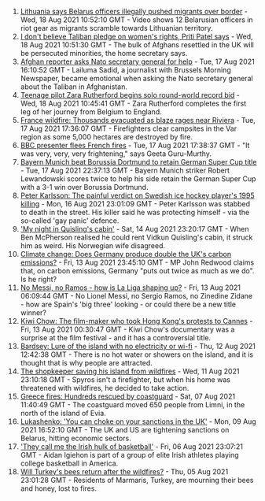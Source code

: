 1. [Lithuania says Belarus officers illegally pushed migrants over border](https://www.bbc.co.uk/news/world-europe-58255448) - Wed, 18 Aug 2021 10:52:10 GMT - Video shows 12 Belarusian officers in riot gear as migrants scramble towards Lithuanian territory.
2. [I don't believe Taliban pledge on women's rights, Priti Patel says](https://www.bbc.co.uk/news/uk-58250211) - Wed, 18 Aug 2021 10:51:30 GMT - The bulk of Afghans resettled in the UK will be persecuted minorities, the home secretary says.
3. [Afghan reporter asks Nato secretary general for help](https://www.bbc.co.uk/news/world-asia-58250062) - Tue, 17 Aug 2021 16:10:52 GMT - Lailuma Sadid, a journalist with Brussels Morning Newspaper, became emotional when asking the Nato secretary general about the Taliban in Afghanistan.
4. [Teenage pilot Zara Rutherford begins solo round-world record bid](https://www.bbc.co.uk/news/uk-england-hampshire-58256386) - Wed, 18 Aug 2021 10:45:41 GMT - Zara Rutherford completes the first leg of her journey from Belgium to England.
5. [France wildfire: Thousands evacuated as blaze rages near Riviera](https://www.bbc.co.uk/news/world-europe-58243066) - Tue, 17 Aug 2021 17:36:07 GMT - Firefighters clear campsites in the Var region as some 5,000 hectares are destroyed by fire.
6. [BBC presenter flees French fires](https://www.bbc.co.uk/news/world-europe-58250658) - Tue, 17 Aug 2021 17:38:37 GMT - "It was very, very, very frightening," says Geeta Guru-Murthy.
7. [Bayern Munich beat Borussia Dortmund to retain German Super Cup title](https://www.bbc.co.uk/sport/football/58252684) - Tue, 17 Aug 2021 22:37:13 GMT - Bayern Munich striker Robert Lewandowski scores twice to help his side retain the German Super Cup with a 3-1 win over Borussia Dortmund.
8. [Peter Karlsson: The painful verdict on Swedish ice hockey player's 1995 killing](https://www.bbc.co.uk/sport/ice-hockey/58101549) - Mon, 16 Aug 2021 23:01:09 GMT - Peter Karlsson was stabbed to death in the street. His killer said he was protecting himself - via the so-called 'gay panic' defence.
9. ['My night in Quisling's cabin'](https://www.bbc.co.uk/news/stories-58208551) - Sat, 14 Aug 2021 23:20:17 GMT - When Ben McPherson realised he could rent Vidkun Quisling's cabin, it struck him as weird. His Norwegian wife disagreed.
10. [Climate change: Does Germany produce double the UK's carbon emissions?](https://www.bbc.co.uk/news/58148881) - Fri, 13 Aug 2021 23:45:10 GMT - MP John Redwood claims that, on carbon emissions, Germany "puts out twice as much as we do". Is he right?
11. [No Messi, no Ramos - how is La Liga shaping up?](https://www.bbc.co.uk/sport/football/58092275) - Fri, 13 Aug 2021 06:09:44 GMT - No Lionel Messi, no Sergio Ramos, no Zinedine Zidane - how are Spain's 'big three' looking - or could there be a new title winner?
12. [Kiwi Chow: The film-maker who took Hong Kong's protests to Cannes](https://www.bbc.co.uk/news/world-asia-58196411) - Fri, 13 Aug 2021 00:30:47 GMT - Kiwi Chow's documentary was a surprise at the film festival - and it has a controversial title.
13. [Bardsey: Lure of the island with no electricity or wi-fi](https://www.bbc.co.uk/news/uk-wales-58180169) - Thu, 12 Aug 2021 12:42:38 GMT - There is no hot water or showers on the island, and it is thought that is why people are attracted.
14. [The shopkeeper saving his island from wildfires](https://www.bbc.co.uk/news/world-europe-58177493) - Wed, 11 Aug 2021 23:10:18 GMT - Spyros isn't a firefighter, but when his home was threatened with wildfires, he decided to take action.
15. [Greece fires: Hundreds rescued by coastguard](https://www.bbc.co.uk/news/world-europe-58128033) - Sat, 07 Aug 2021 11:40:49 GMT - The coastguard moved 650 people from Limni, in the north of the island of Evia.
16. [Lukashenko: 'You can choke on your sanctions in the UK'](https://www.bbc.co.uk/news/world-europe-58150328) - Mon, 09 Aug 2021 16:52:10 GMT - The UK and US are tightening sanctions on Belarus, hitting economic sectors.
17. ['They call me the Irish hulk of basketball'](https://www.bbc.co.uk/news/world-europe-58017676) - Fri, 06 Aug 2021 23:07:21 GMT - Aidan Igiehon is part of a group of elite Irish athletes playing college basketball in America.
18. [Will Turkey's bees return after the wildfires?](https://www.bbc.co.uk/news/world-middle-east-58108697) - Thu, 05 Aug 2021 23:01:28 GMT - Residents of Marmaris, Turkey, are mourning their bees and honey, lost to fires.

